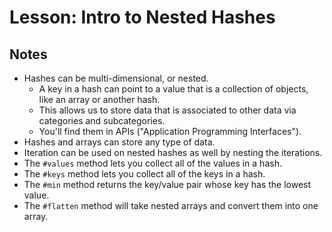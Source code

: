 # Lesson: Intro to Nested Hashes

## Notes

- Hashes can be multi-dimensional, or nested.
  - A key in a hash can point to a value that is a collection of objects, like an array or another hash.
  - This allows us to store data that is associated to other data via categories and subcategories.
  - You'll find them in APIs ("Application Programming Interfaces").
- Hashes and arrays can store any type of data.
- Iteration can be used on nested hashes as well by nesting the iterations.
- The `#values` method lets you collect all of the values in a hash.
- The `#keys` method lets you collect all of the keys in a hash.
- The `#min` method returns the key/value pair whose key has the lowest value.
- The `#flatten` method will take nested arrays and convert them into one array.
